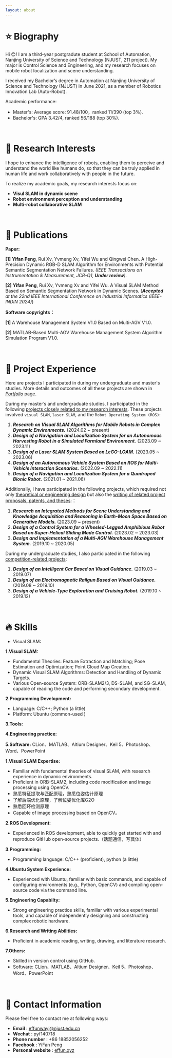 ```yaml
---
layout: about 
---
```


# &#11088; Biography
Hi &#128522;! I am a third-year postgradute student at School of Automation, Nanjing University of Science and Technology (NJUST, 211 project).
My major is Control Science and Engineering, and my research focuses on mobile robot localization and scene understanding.

I received my Bachelor’s degree in Automation at Nanjing University of Science and Technology (NJUST) in June 2021, as a member of Robotics Innovation Lab (Auto-Robot). 

Academic performance:

* Master's: Average score: 91.48/100，ranked 11/390 (top 3%).
* Bachelor's: GPA 3.42/4, ranked 56/188 (top 30%).

<br/>

# &#128640; Research Interests
I hope to enhance the intelligence of robots, enabling them to perceive and understand the world like humans do, so that they can be truly applied in human life and work collaboratively with people in the future. 

To realize my academic goals, my research interests focus on:

* **Visul SLAM in dynamic scene**
* **Robot environment perception and understanding**
* **Multi-robot collaborative SLAM**

<br/>

# &#128220; Publications

**Paper:**

<strong>[1]</strong> **Yifan Peng**, Rui Xv, Yvmeng Xv, Yifei Wu and Qingwei Chen. A High-Precision Dynamic RGB-D SLAM Algorithm for Environments with Potential Semantic Segmentation Network Failures. *(IEEE Transactions on Instrumentation & Measurement, JCR-Q1, **Under review**).*

<strong>[2]</strong> **Yifan Peng**, Rui Xv, Yvmeng Xv and Yifei Wu. A Visual SLAM Method Based on Semantic Segmentation Network in Dynamic Scenes. (***Accepted** at the 22nd IEEE International Conference on Industrial Informatics (IEEE-INDIN 2024)*)

**Software copyrights：**

<strong>[1]</strong> A Warehouse Management System V1.0 Based on Multi-AGV V1.0.

<strong>[2]</strong> MATLAB-Based Multi-AGV Warehouse Management System Algorithm Simulation Program V1.0.

<br/>

# &#128225; Project Experience

Here are projects I participated in during my undergraduate and master's studies. More details and outcomes of all these projects are shown in [*Portfolio*](https://effun.xyz/portfolio/) page.

During my master’s and undergraduate studies, I participated in the following <u>projects closely related to my research interests</u>. These projects involved `visual SLAM`, `laser SLAM`, and the `Robot Operating System (ROS)`:

1. ***Research on Visual SLAM Algorithms for Mobile Robots in Complex Dynamic Environments.*** (2024.02 ~ present)
2. ***Design of a Navigation and Localization System for an Autonomous Harvesting Robot in a Simulated Farmland Environment.*** (2023.09 ~ 2023.11)
3. ***Design of a Laser SLAM System Based on LeGO-LOAM.*** (2023.05 ~ 2023.06)
4. ***Design of an Autonomous Vehicle System Based on ROS for Multi-Vehicle Interaction Scenarios.*** (2022.09 ~ 2022.11)
5. ***Design of a Navigation and Localization System for a Quadruped Bionic Robot.*** (2021.01 ~ 2021.06)

Additionally, I have participated in the following projects, which required not only <u>theoretical or engineering design</u> but also the <u>writing of related project proposals, patents, and theses</u>:：

1. ***Research on Integrated Methods for Scene Understanding and Knowledge Acquisition and Reasoning in Earth-Moon Space Based on Generative Models.*** (2023.09 ~ present)
2. ***Design of a Control System for a Wheeled-Legged Amphibious Robot Based on Super-Helical Sliding Mode Control.*** (2023.02 ~ 2023.03)
3. ***Design and Implementation of a Multi-AGV Warehouse Management System.*** (2019.10 ~ 2020.05)

During my undergraduate studies, I also participated in the following <u>competition-related projects</u>:

1. ***Design of an Intelligent Car Based on Visual Guidance.*** (2019.03 ~ 2019.07)
2. ***Design of an Electromagnetic Railgun Based on Visual Guidance.*** (2019.08 ~ 2019.10)
3. ***Design of a Vehicle-Type Exploration and Cruising Robot.*** (2019.10 ~ 2019.12)

<br/>

# &#128293; Skills

* Visual SLAM: 

**1.Visual SLAM:** 
* Fundamental Theories: Feature Extraction and Matching; Pose Estimation and Optimization; Point Cloud Map Creation.
* Dynamic Visual SLAM Algorithms: Detection and Handling of Dynamic Targets.
* Various Open-source System: ORB-SLAM2/3, DS-SLAM, and SG-SLAM, capable of reading the code and performing secondary development.

**2.Programming Development:**
* Language: C/C++; Python (a little)
* Platform: Ubuntu (common-used )

**3.Tools:**

**4.Engineering practice:**

**5.Software:** CLion、MATLAB、Altium Designer、Keil 5、Photoshop、Word、PowerPoint

**1.Visual SLAM Expertise:**
* Familiar with fundamental theories of visual SLAM, with research experience in dynamic environments.
* Proficient in ORB-SLAM2, including code modification and image processing using OpenCV.
* 熟悉特征提取与匹配原理，熟悉位姿估计原理
* 了解后端优化原理，了解位姿优化库G2O
* 熟悉回环检测原理
* Capable of image processing based on OpenCV。

**2.ROS Development:**
* Experienced in ROS development, able to quickly get started with and reproduce GitHub open-source projects.（话题通信，写具体）

**3.Programming:**
* Programming language: C/C++ (proficient), python (a little)

**4.Ubuntu System Experience:**
* Experienced with Ubuntu, familiar with basic commands, and capable of configuring environments (e.g., Python, OpenCV) and compiling open-source code via the command line.

**5.Engineering Capabilty:**
* Strong engineering practice skills, familiar with various experimental tools, and capable of independently designing and constructing complex robotic hardware.

**6.Research and Writing Abilities:**
* Proficient in academic reading, writing, drawing, and literature research.

**7.Others:**
* Skilled in version control using GitHub. 
* Software: CLion、MATLAB、Altium Designer、Keil 5、Photoshop、Word、PowerPoint

<br/>

# &#128231; Contact Information
Please feel free to contact me at following ways:

* **Email** : effunwayj@njust.edu.cn
* **Wechat** : pyf140718
* **Phone number** : +86 18852056252
* **Facebook** : YiFan Peng 
* **Personal website** : [effun.xyz](https://effun.xyz)
